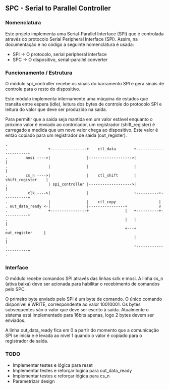 ## SPC - Serial to Parallel Controller

### Nomenclatura

Este projeto implementa uma Serial-Parallel Interface (SPI) que é controlada através do protocolo Serial Peripheral Interface (SPI). Assim, na documentação e no código a seguinte nomenclatura é usada:

- SPI -> O protocolo, serial peripheral interface
- SPC -> O dispositivo, serial-parallel converter

### Funcionamento / Estrutura

O módulo spi_controller recebe os sinais do barramento SPI e gera sinais de controle para o resto do dispositivo.

Este módulo implementa internamente uma máquina de estados que transita entre espera (idle), leitura dos bytes de controle do protocolo SPI e leitura do valor que deve ser produzido na saída.

Para permitir que a saída seja mantida em um valor estável enquanto o próximo valor é enviado ao controlador, um registrador (shift_register) é carregado a medida que um novo valor chega ao dispositivo. Este valor é então copiado para um registrador de saída (out_register).

```
.
.                  +----------------+    ctl_data        +----------------------+
.        mosi ---->|                |------------------->|                      |
.                  |                |                    |                      |
.        cs_n ---->|                |    ctl_shift       |    shift_register    |
.                  | spi_controller |------------------->|                      |
.         clk ---->|                |                    +----------+-----------+
.                  |                |    ctl_copy                   |
. out_data_ready <-|                |----------------+              v
.                  +----------------+                |   +----------+-----------+
.                                                    |   |                      |
.                                                    +---+     out_register     |
.                                                        |                      |
.                                                        +----------------------+
.
```

### Interface

O módulo recebe comandos SPI através das linhas sclk e mosi. A linha cs_n (ativa baixa) deve ser acionada para habilitar o recebimento de comandos pelo SPC.

O primeiro byte enviado pelo SPI é um byte de comando. O único comando disponível é WRITE, correspondente ao valor 10010001. Os bytes subsequentes são o valor que deve ser escrito à saída. Atualmente o sistema está implementado para 16bits apenas, logo 2 bytes devem ser enviados.

A linha out_data_ready fica em 0 a partir do momento que a comunicação SPI se inicia e é levada ao nível 1 quando o valor é copiado para o registrador de saída.

### TODO
- Implementar testes e lógica para reset
- Implementar testes e reforçar logica para out_data_ready
- Implementar testes e reforçar lógica para cs_n
- Parametrizar design
